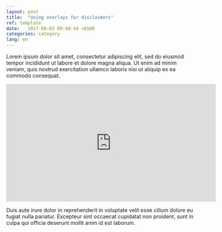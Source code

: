 ```yaml
---
layout: post
title:  "Using overlays for disclaimers"
ref: template
date:   2017-08-02 09:48:44 +0100
categories: category
lang: en
---
```


Lorem ipsum dolor sit amet, consectetur adipiscing elit, sed do eiusmod tempor incididunt ut labore et dolore magna aliqua. Ut enim ad minim veniam, quis nostrud exercitation ullamco laboris nisi ut aliquip ex ea commodo consequat. 

<iframe width="560" height="315" src="https://www.youtube.com/embed/hvFE-49NYYE" frameborder="0" allowfullscreen></iframe>

Duis aute irure dolor in reprehenderit in voluptate velit esse cillum dolore eu fugiat nulla pariatur. Excepteur sint occaecat cupidatat non proident, sunt in culpa qui officia deserunt mollit anim id est laborum.
